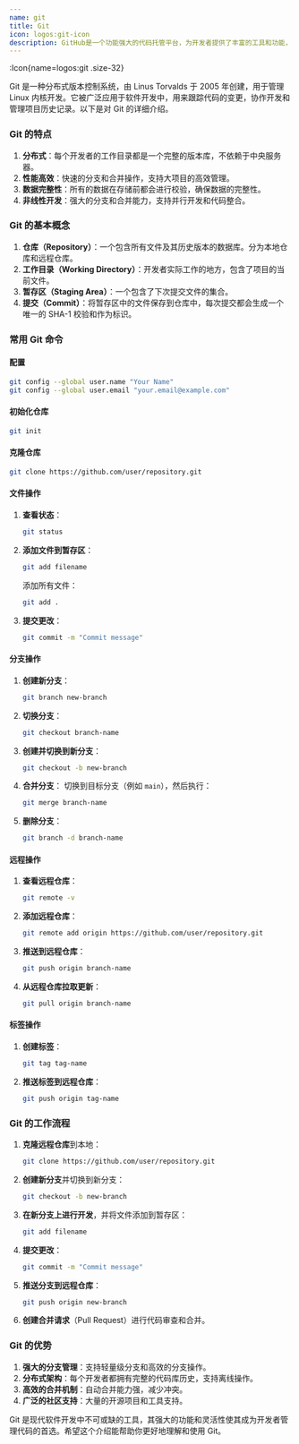 ```yaml
---
name: git
title: Git
icon: logos:git-icon
description: GitHub是一个功能强大的代码托管平台，为开发者提供了丰富的工具和功能，帮助他们更高效地进行代码管理、协作和部署。GitHub的广泛应用和活跃的开发者社区使其成为全球最受欢迎的代码托管平台之一
---
```


:Icon{name=logos:git .size-32}

Git 是一种分布式版本控制系统，由 Linus Torvalds 于 2005 年创建，用于管理 Linux 内核开发。它被广泛应用于软件开发中，用来跟踪代码的变更，协作开发和管理项目历史记录。以下是对 Git 的详细介绍。

### Git 的特点

1. **分布式**：每个开发者的工作目录都是一个完整的版本库，不依赖于中央服务器。
2. **性能高效**：快速的分支和合并操作，支持大项目的高效管理。
3. **数据完整性**：所有的数据在存储前都会进行校验，确保数据的完整性。
4. **非线性开发**：强大的分支和合并能力，支持并行开发和代码整合。

### Git 的基本概念

1. **仓库（Repository）**：一个包含所有文件及其历史版本的数据库。分为本地仓库和远程仓库。
2. **工作目录（Working Directory）**：开发者实际工作的地方，包含了项目的当前文件。
3. **暂存区（Staging Area）**：一个包含了下次提交文件的集合。
4. **提交（Commit）**：将暂存区中的文件保存到仓库中，每次提交都会生成一个唯一的 SHA-1 校验和作为标识。

### 常用 Git 命令

#### 配置

```sh
git config --global user.name "Your Name"
git config --global user.email "your.email@example.com"
```

#### 初始化仓库

```sh
git init
```

#### 克隆仓库

```sh
git clone https://github.com/user/repository.git
```

#### 文件操作

1. **查看状态**：

   ```sh
   git status
   ```

2. **添加文件到暂存区**：

   ```sh
   git add filename
   ```

   添加所有文件：

   ```sh
   git add .
   ```

3. **提交更改**：
   ```sh
   git commit -m "Commit message"
   ```

#### 分支操作

1. **创建新分支**：

   ```sh
   git branch new-branch
   ```

2. **切换分支**：

   ```sh
   git checkout branch-name
   ```

3. **创建并切换到新分支**：

   ```sh
   git checkout -b new-branch
   ```

4. **合并分支**：
   切换到目标分支（例如 `main`），然后执行：

   ```sh
   git merge branch-name
   ```

5. **删除分支**：
   ```sh
   git branch -d branch-name
   ```

#### 远程操作

1. **查看远程仓库**：

   ```sh
   git remote -v
   ```

2. **添加远程仓库**：

   ```sh
   git remote add origin https://github.com/user/repository.git
   ```

3. **推送到远程仓库**：

   ```sh
   git push origin branch-name
   ```

4. **从远程仓库拉取更新**：
   ```sh
   git pull origin branch-name
   ```

#### 标签操作

1. **创建标签**：

   ```sh
   git tag tag-name
   ```

2. **推送标签到远程仓库**：
   ```sh
   git push origin tag-name
   ```

### Git 的工作流程

1. **克隆远程仓库**到本地：

   ```sh
   git clone https://github.com/user/repository.git
   ```

2. **创建新分支**并切换到新分支：

   ```sh
   git checkout -b new-branch
   ```

3. **在新分支上进行开发**，并将文件添加到暂存区：

   ```sh
   git add filename
   ```

4. **提交更改**：

   ```sh
   git commit -m "Commit message"
   ```

5. **推送分支到远程仓库**：

   ```sh
   git push origin new-branch
   ```

6. **创建合并请求**（Pull Request）进行代码审查和合并。

### Git 的优势

1. **强大的分支管理**：支持轻量级分支和高效的分支操作。
2. **分布式架构**：每个开发者都拥有完整的代码库历史，支持离线操作。
3. **高效的合并机制**：自动合并能力强，减少冲突。
4. **广泛的社区支持**：大量的开源项目和工具支持。

Git 是现代软件开发中不可或缺的工具，其强大的功能和灵活性使其成为开发者管理代码的首选。希望这个介绍能帮助你更好地理解和使用 Git。
